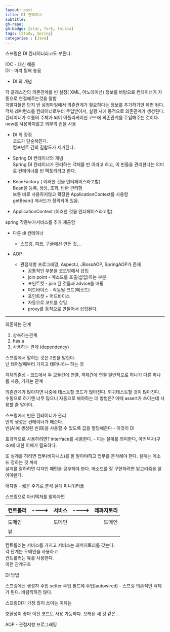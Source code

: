 ```yaml
---
layout: post
title: DI 컨테이너
subtitle: 
gh-repo: 
gh-badge: [star, fork, follow]
tags: [Study, Spring]
categories : [Java]
---
```


스프링은 DI 컨테이너라고도 부른다.  

IOC - 대신 해줌  
DI - 미리 찜해 놓음  

- DI 의 개념  

각 클래스간의 의존관계를 빈 설정( XML, 어노테이션) 정보를 바탕으로 컨테이너가 자동으로 연결해주는것을 말함  
개발자들은 단지 빈 설정파일에서 의존관계가 필요하다는 정보를 추가하기만 하면 된다.  
객체 레퍼런스를 컨테이너로부터 주입받아서, 실행 시에 동적으로 의존관계가 생성된다.  
컨테이너가 흐름의 주체가 되어 어플리케이션 코드에 의존관계를 주입해주는 것이다.  
new를 사용하지않고 외부의 빈을 사용  

- DI 의 장점  
  코드가 단순해진다.  
  컴포넌트 간의 결합도가 제거된다.  

- Spring DI 컨테이너의 개념  
Spring DI 컨테이너가 관리하는 객체를 빈 이라고 하고, 이 빈들을 관리한다는 의미로 컨테이너를 빈 팩토리라고 한다.  

- BeanFactory ( 이러한 것을 인터페이스라고함)  
Bean을 등록, 생성, 조회, 반환 관리함  
보통 바로 사용하지않고 확장한 ApplicationContext를 사용함  
getBean() 메서드가 정의되어 있음.  

- ApplicationContext (이러한 것을 인터페이스라고함)

spring 각종부가서비스를 추가 제공함


- 다른 di 컨테이너
    - 스프링, 피코, 구글에선 만든 것,...

- AOP
     - 관점지향 프로그래밍, AspectJ, JBossAOP, SpringAOP가 존재 
        - 공통적인 부분을 코드밖에서 삽입
        - join point - 메소드를 호출(삽입)하는 부분
        - 포인트컷 - join 된 것들과 advice를 매핑 
        - 어드바이스 - 작동될 코드(메소드)
        - 포인트컷 + 어드바이스
        - 자동으로 코드를 삽입
        - proxy를 동적으로 만들어서 삽입된다.



-------

의존하는 관계
1. 상속하는관계
2. has a
3. 사용하는 관계 (dependency)

스프링에서 말하는 것은 2번을 말한다.  
넌 태어날때부터 가지고 태어나라~ 하는 것

객체의존성 - 코드에서 두 모듈간에 연결, 객체간에 연결 일반적으로 하나가 다른 하나를 사용, 가지는 관계

의존관계가 많아지면 나중에 테스트할 코드가 많아진다. 회귀테스트할 것이 많아진다.
수동으로 하기엔 너무 많으니 자동으로 해야하는 데 방법은?
이때 assert가 쓰이는데 사용할 줄 알아야..

스프링에서 빈은 컨테이너가 관리    
빈의 생성은 컨테이너가 해준다.  
빈(A)에 생성된 빈(B)을 사용할 수 있도록 값을 할당해준다 - 이것이 DI  

효과적으로 사용하려면? interface를 사용한다. - 이는 설계를 의미한다, 아키텍처(구조)에 대한 이해가 필요하다.

또 설계를 하려면 업무(비지니스)를 잘 알아야하고 업무를 분석해야 한다. 설계는 메소드 정하는 것 까지  
설계를 잘하려면 디자인 패턴을 공부해야 한다. 
메소드를 잘 구현하려면 알고리즘을 알아야한다.  

애자일 - 짧은 주기로 분석 설계 미니워터폴  


스프링으로 아키텍처를 말하자면    

| 컨트롤러 | ----> | 서비스 |---->|레파지토리|
|:--------|:--------:|--------:|:--------:|--------:|
|  |  |  |||
| 도메인 |  |  도메인 || 도메인|
| 뷰 |  |  |||

컨트롤러는 서비스를 가지고 서비스는 래퍼지토리를 갖는다.  
각 단계는 도메인을 사용하고  
컨트롤러는 뷰를 사용한다.  
이런 관계구조

DI 방법

스프링에선 
생성자 주입
setter 주입
필드에 주입(autowired) - 스프링 의존적인 객체가 된다. 바람직하진 않다.

스프링DI가 가장 많이 쓰이는 이유는

호환성이 좋아 이전 코드도 사용 가능하다.
오래된 새 것 같은...

AOP - 관점지향 프로그래밍



